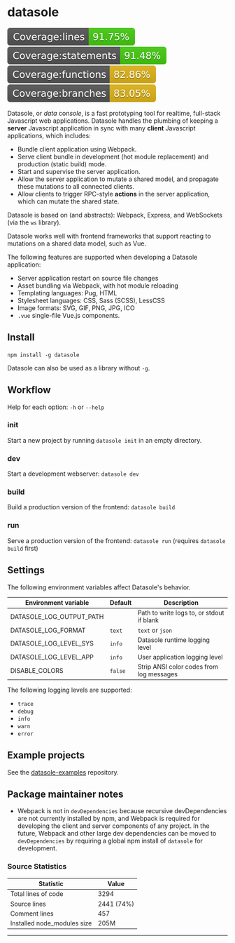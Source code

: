 # datasole

![Lines covered](/badges/badge-lines.svg?raw=true "Lines covered")
![Statements covered](/badges/badge-statements.svg?raw=true "Statements covered")
![Functions covered](/badges/badge-functions.svg?raw=true "Functions covered")
![Branches covered](/badges/badge-branches.svg?raw=true "Branches covered")

Datasole, or _data_ con*sole*, is a fast prototyping tool for realtime, full-stack Javascript web applications.
Datasole handles the plumbing of keeping a **server** Javascript application in sync with many **client**
Javascript applications, which includes:

- Bundle client application using Webpack.
- Serve client bundle in development (hot module replacement) and production (static build) mode.
- Start and supervise the server application.
- Allow the server application to mutate a shared model, and propagate these mutations to all connected clients.
- Allow clients to trigger RPC-style **actions** in the server application, which can mutate the shared state.

Datasole is based on (and abstracts): Webpack, Express, and WebSockets (via the `ws` library).

Datasole works well with frontend frameworks that support reacting to mutations on a shared data model, such as Vue.

The following features are supported when developing a Datasole application:

- Server application restart on source file changes
- Asset bundling via Webpack, with hot module reloading
- Templating languages: Pug, HTML
- Stylesheet languages: CSS, Sass (SCSS), LessCSS
- Image formats: SVG, GIF, PNG, JPG, ICO
- `.vue` single-file Vue.js components.

## Install

`npm install -g datasole`

Datasole can also be used as a library without `-g`.

## Workflow

Help for each option: `-h` or `--help`

### init

Start a new project by running `datasole init` in an empty directory.

### dev

Start a development webserver: `datasole dev`

### build

Build a production version of the frontend: `datasole build`

### run

Serve a production version of the frontend: `datasole run` (requires `datasole build` first)

## Settings

The following environment variables affect Datasole's behavior.

| Environment variable     | Default | Description                               |
| ------------------------ | ------- | ----------------------------------------- |
| DATASOLE_LOG_OUTPUT_PATH |         | Path to write logs to, or stdout if blank |
| DATASOLE_LOG_FORMAT      | `text`  | `text` or `json`                          |
| DATASOLE_LOG_LEVEL_SYS   | `info`  | Datasole runtime logging level            |
| DATASOLE_LOG_LEVEL_APP   | `info`  | User application logging level            |
| DISABLE_COLORS           | `false` | Strip ANSI color codes from log messages  |

The following logging levels are supported:

- `trace`
- `debug`
- `info`
- `warn`
- `error`

## Example projects

See the [datasole-examples](https://github.com/mayanklahiri/datasole-examples) repository.

## Package maintainer notes

- Webpack is not in `devDependencies` because recursive devDependencies are not currently installed by npm, and Webpack is required for developing the client and server components of any project. In the future, Webpack and other large dev dependencies can be moved to `devDependencies` by requiring a global npm install of `datasole` for development.

### Source Statistics

| Statistic | Value |
| --- | --- |
| Total lines of code | 3294 |
| Source lines | 2441 (74%) |
| Comment lines | 457 |
| Installed node_modules size | 205M |
---
